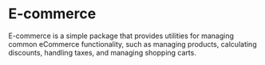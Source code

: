 # E-commerce
E-commerce is a simple package that provides utilities for managing common eCommerce functionality, such as managing products, calculating discounts, handling taxes, and managing shopping carts.

